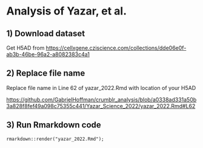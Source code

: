 

# Analysis of Yazar, et al. 

## 1) Download dataset 
Get H5AD from https://cellxgene.cziscience.com/collections/dde06e0f-ab3b-46be-96a2-a8082383c4a1

## 2) Replace file name
Replace file name in Line 62 of yazar_2022.Rmd with location of your H5AD

https://github.com/GabrielHoffman/crumblr_analysis/blob/a0338ad331a50b3a828f8fef49a098c75355c441/Yazar_Science_2022/yazar_2022.Rmd#L62

## 3) Run Rmarkdown code
`rmarkdown::render("yazar_2022.Rmd");`